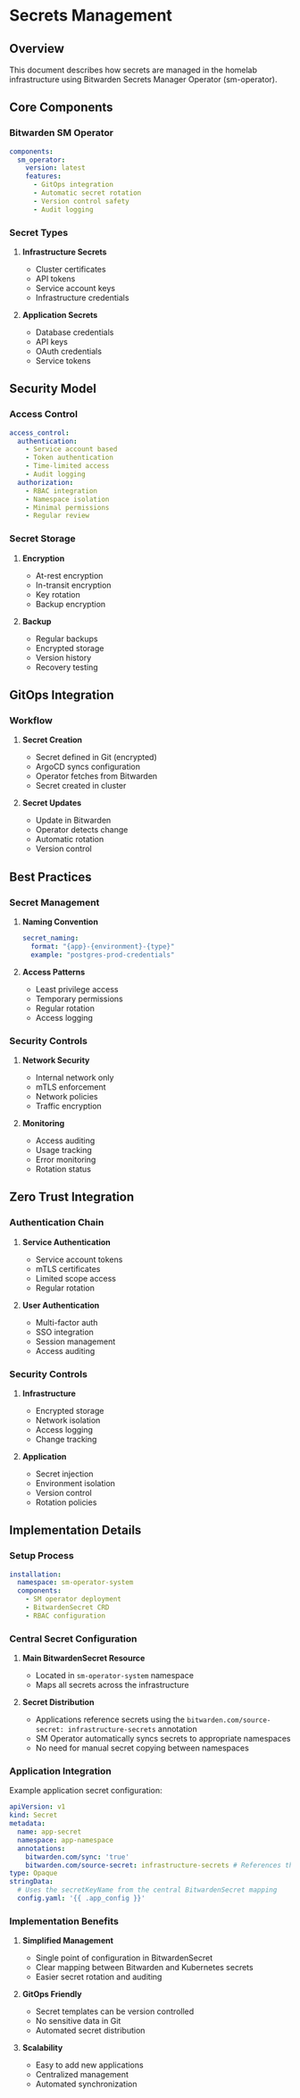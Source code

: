 # Secrets Management

## Overview

This document describes how secrets are managed in the homelab infrastructure using Bitwarden Secrets Manager Operator (sm-operator).

## Core Components

### Bitwarden SM Operator

```yaml
components:
  sm_operator:
    version: latest
    features:
      - GitOps integration
      - Automatic secret rotation
      - Version control safety
      - Audit logging
```

### Secret Types

1. **Infrastructure Secrets**
   - Cluster certificates
   - API tokens
   - Service account keys
   - Infrastructure credentials

2. **Application Secrets**
   - Database credentials
   - API keys
   - OAuth credentials
   - Service tokens

## Security Model

### Access Control

```yaml
access_control:
  authentication:
    - Service account based
    - Token authentication
    - Time-limited access
    - Audit logging
  authorization:
    - RBAC integration
    - Namespace isolation
    - Minimal permissions
    - Regular review
```

### Secret Storage

1. **Encryption**
   - At-rest encryption
   - In-transit encryption
   - Key rotation
   - Backup encryption

2. **Backup**
   - Regular backups
   - Encrypted storage
   - Version history
   - Recovery testing

## GitOps Integration

### Workflow

1. **Secret Creation**
   - Secret defined in Git (encrypted)
   - ArgoCD syncs configuration
   - Operator fetches from Bitwarden
   - Secret created in cluster

2. **Secret Updates**
   - Update in Bitwarden
   - Operator detects change
   - Automatic rotation
   - Version control

## Best Practices

### Secret Management

1. **Naming Convention**
   ```yaml
   secret_naming:
     format: "{app}-{environment}-{type}"
     example: "postgres-prod-credentials"
   ```

2. **Access Patterns**
   - Least privilege access
   - Temporary permissions
   - Regular rotation
   - Access logging

### Security Controls

1. **Network Security**
   - Internal network only
   - mTLS enforcement
   - Network policies
   - Traffic encryption

2. **Monitoring**
   - Access auditing
   - Usage tracking
   - Error monitoring
   - Rotation status

## Zero Trust Integration

### Authentication Chain

1. **Service Authentication**
   - Service account tokens
   - mTLS certificates
   - Limited scope access
   - Regular rotation

2. **User Authentication**
   - Multi-factor auth
   - SSO integration
   - Session management
   - Access auditing

### Security Controls

1. **Infrastructure**
   - Encrypted storage
   - Network isolation
   - Access logging
   - Change tracking

2. **Application**
   - Secret injection
   - Environment isolation
   - Version control
   - Rotation policies

## Implementation Details

### Setup Process

```yaml
installation:
  namespace: sm-operator-system
  components:
    - SM operator deployment
    - BitwardenSecret CRD
    - RBAC configuration
```

### Central Secret Configuration

1. **Main BitwardenSecret Resource**
   - Located in `sm-operator-system` namespace
   - Maps all secrets across the infrastructure

2. **Secret Distribution**
   - Applications reference secrets using the `bitwarden.com/source-secret: infrastructure-secrets` annotation
   - SM Operator automatically syncs secrets to appropriate namespaces
   - No need for manual secret copying between namespaces

### Application Integration

Example application secret configuration:

```yaml
apiVersion: v1
kind: Secret
metadata:
  name: app-secret
  namespace: app-namespace
  annotations:
    bitwarden.com/sync: 'true'
    bitwarden.com/source-secret: infrastructure-secrets # References the central secret
type: Opaque
stringData:
  # Uses the secretKeyName from the central BitwardenSecret mapping
  config.yaml: '{{ .app_config }}'
```

### Implementation Benefits

1. **Simplified Management**
   - Single point of configuration in BitwardenSecret
   - Clear mapping between Bitwarden and Kubernetes secrets
   - Easier secret rotation and auditing

2. **GitOps Friendly**
   - Secret templates can be version controlled
   - No sensitive data in Git
   - Automated secret distribution

3. **Scalability**
   - Easy to add new applications
   - Centralized management
   - Automated synchronization
